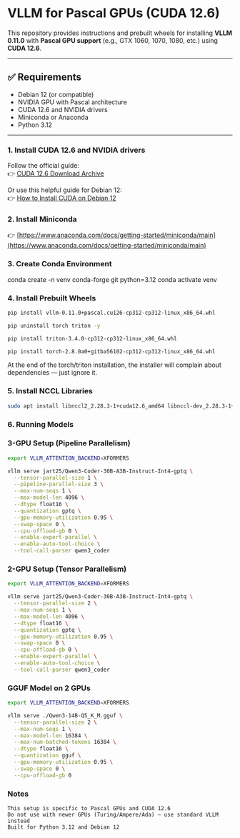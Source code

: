 # VLLM for Pascal GPUs (CUDA 12.6)

This repository provides instructions and prebuilt wheels for installing **VLLM 0.11.0** with **Pascal GPU support** (e.g., GTX 1060, 1070, 1080, etc.) using **CUDA 12.6**.

---

## ✅ Requirements

- Debian 12 (or compatible)
- NVIDIA GPU with Pascal architecture
- CUDA 12.6 and NVIDIA drivers
- Miniconda or Anaconda
- Python 3.12

---

### 1. Install CUDA 12.6 and NVIDIA drivers

Follow the official guide:  
👉 [CUDA 12.6 Download Archive](https://developer.nvidia.com/cuda-12-6-0-download-archive?target_os=Linux&target_arch=x86_64&Distribution=Debian&target_version=12&target_type=deb_network)

Or use this helpful guide for Debian 12:  
👉 [How to Install CUDA on Debian 12](https://greenwebpage.com/community/how-to-install-cuda-on-debian-12/)

### 2. Install Miniconda

👉 [https://www.anaconda.com/docs/getting-started/miniconda/main](https://www.anaconda.com/docs/getting-started/miniconda/main)

### 3. Create Conda Environment

conda create -n venv conda-forge git python=3.12
conda activate venv

### 4. Install Prebuilt Wheels
```sh
pip install vllm-0.11.0+pascal.cu126-cp312-cp312-linux_x86_64.whl

pip uninstall torch triton -y

pip install triton-3.4.0-cp312-cp312-linux_x86_64.whl

pip install torch-2.8.0a0+gitba56102-cp312-cp312-linux_x86_64.whl
```
At the end of the torch/triton installation, the installer will complain about dependencies — just ignore it.

### 5. Install NCCL Libraries
```sh
sudo apt install libnccl2_2.28.3-1+cuda12.6_amd64 libnccl-dev_2.28.3-1+cuda12.6_amd64
```
### 6. Running Models
### 3-GPU Setup (Pipeline Parallelism)
```sh
export VLLM_ATTENTION_BACKEND=XFORMERS

vllm serve jart25/Qwen3-Coder-30B-A3B-Instruct-Int4-gptq \
  --tensor-parallel-size 1 \
  --pipeline-parallel-size 3 \
  --max-num-seqs 1 \
  --max-model-len 4096 \
  --dtype float16 \
  --quantization gptq \
  --gpu-memory-utilization 0.95 \
  --swap-space 0 \
  --cpu-offload-gb 0 \
  --enable-expert-parallel \
  --enable-auto-tool-choice \
  --tool-call-parser qwen3_coder
```
### 2-GPU Setup (Tensor Parallelism)
```sh
export VLLM_ATTENTION_BACKEND=XFORMERS

vllm serve jart25/Qwen3-Coder-30B-A3B-Instruct-Int4-gptq \
  --tensor-parallel-size 2 \
  --max-num-seqs 1 \
  --max-model-len 4096 \
  --dtype float16 \
  --quantization gptq \
  --gpu-memory-utilization 0.95 \
  --swap-space 0 \
  --cpu-offload-gb 0 \
  --enable-expert-parallel \
  --enable-auto-tool-choice \
  --tool-call-parser qwen3_coder
```
### GGUF Model on 2 GPUs
```sh
export VLLM_ATTENTION_BACKEND=XFORMERS

vllm serve ./Qwen3-14B-Q5_K_M.gguf \
  --tensor-parallel-size 2 \
  --max-num-seqs 1 \
  --max-model-len 16384 \
  --max-num-batched-tokens 16384 \
  --dtype float16 \
  --quantization gguf \
  --gpu-memory-utilization 0.95 \
  --swap-space 0 \
  --cpu-offload-gb 0
```

### Notes
    This setup is specific to Pascal GPUs and CUDA 12.6
    Do not use with newer GPUs (Turing/Ampere/Ada) — use standard VLLM instead
    Built for Python 3.12 and Debian 12
